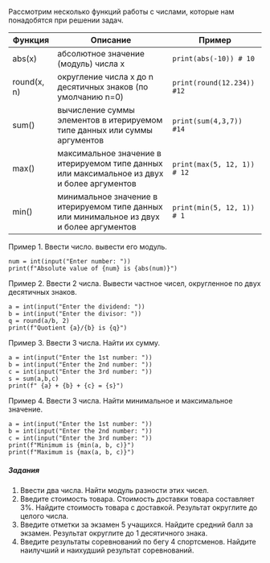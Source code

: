 Рассмотрим несколько функций работы с числами, которые нам понадобятся при решении задач.

| Функция  | Описание    |Пример      |
|----------------|------------------|----------------|
|abs(x) |абсолютное значение (модуль) числа x| `print(abs(-10)) # 10`|
|round(x, n)| округление числа x до n десятичных знаков (по умолчанию n=0)|`print(round(12.234)) #12`|
|sum()|вычисление суммы элементов в итерируемом типе данных или суммы аргументов|`print(sum(4,3,7)) #14`|
|max()|максимальное значение в итерируемом типе данных или максимальное из двух и более аргументов|`print(max(5, 12, 1)) # 12`|
|min()|минимальное значение в итерируемом типе данных или минимальное из двух и более аргументов|`print(min(5, 12, 1)) # 1`

Пример 1. Ввести число. вывести его модуль.
```
num = int(input("Enter number: "))
print(f"Absolute value of {num} is {abs(num)}")
```

Пример 2. Ввести 2 числа. Вывести частное чисел, округленное по двух десятичных знаков.
```
a = int(input("Enter the dividend: "))
b = int(input("Enter the divisor: "))
q = round(a/b, 2)
print(f"Quotient {a}/{b} is {q}")
```
Пример 3. Ввести 3 числа. Найти их сумму.
```
a = int(input("Enter the 1st number: "))
b = int(input("Enter the 2nd number: "))
c = int(input("Enter the 3rd number: "))
s = sum(a,b,c)
print(f" {a} + {b} + {c} = {s}")
```
Пример 4. Ввести 3 числа. Найти минимальное и максимальное значение.
```
a = int(input("Enter the 1st number: "))
b = int(input("Enter the 2nd number: "))
c = int(input("Enter the 3rd number: "))
print(f"Minimum is {min(a, b, c)}")
print(f"Maximum is {max(a, b, c)}")
```
##### Задания
1. Ввести два числа. Найти модуль разности этих чисел.
1. Введите стоимость товара. Стоимость доставки товара составляет 3%. Найдите стоимость товара с доставкой. Результат округлите до целого числа.
1. Введите отметки за экзамен 5 учащихся. Найдите средний балл за экзамен. Результат округлите до 1 десятичного знака. 
1. Введите результаты соревнований по бегу 4 спортсменов. Найдите наилучший и наихудший результат соревнований.